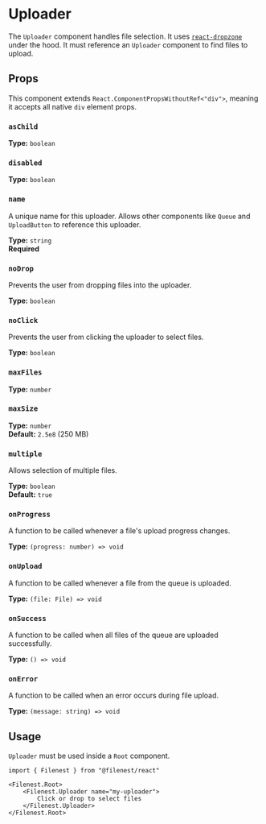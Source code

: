 # Uploader

The `Uploader` component handles file selection.
It uses [`react-dropzone`](https://react-dropzone.js.org/) under the hood.
It must reference an `Uploader` component to find files to upload.

## Props

This component extends `React.ComponentPropsWithoutRef<"div">`, meaning it accepts all native `div` element props.

### `asChild`

**Type:** `boolean`

### `disabled`

**Type:** `boolean`

### `name`
A unique name for this uploader. Allows other components like `Queue` and `UploadButton` to reference this uploader.

**Type:** `string`  
**Required**

### `noDrop`
Prevents the user from dropping files into the uploader.

**Type:** `boolean`

### `noClick`
Prevents the user from clicking the uploader to select files.

**Type:** `boolean`

### `maxFiles`

**Type:** `number`

### `maxSize`

**Type:** `number`  
**Default:** `2.5e8` (250 MB)

### `multiple`
Allows selection of multiple files.

**Type:** `boolean`  
**Default:** `true`

### `onProgress`
A function to be called whenever a file's upload progress changes.

**Type:** `(progress: number) => void`

### `onUpload`
A function to be called whenever a file from the queue is uploaded.

**Type:** `(file: File) => void`

### `onSuccess`
A function to be called when all files of the queue are uploaded successfully.

**Type:** `() => void`

### `onError`
A function to be called when an error occurs during file upload.

**Type:** `(message: string) => void`

## Usage

`Uploader` must be used inside a `Root` component.

```tsx
import { Filenest } from "@filenest/react"

<Filenest.Root>
    <Filenest.Uploader name="my-uploader">
        Click or drop to select files
    </Filenest.Uploader>
</Filenest.Root>
```